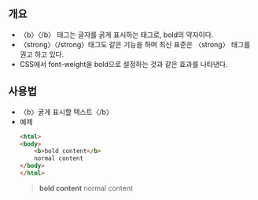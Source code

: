 ## 개요
* 〈b〉〈/b〉 태그는 글자를 굵게 표시하는 태그로, bold의 약자이다.
* 〈strong〉〈/strong〉태그도 같은 기능을 하며 최신 표준은 〈strong〉 태그를 권고 하고 있다.
* CSS에서 font-weight을 bold으로 설정하는 것과 같은 효과를 나타낸다.

## 사용법
* 〈b〉굵게 표시할 텍스트〈/b〉
* 예제
    ```html
    <html>
    <body>
        <b>bold content</b>
        normal content
    </body>
    </html>
    ```
    ><b>bold content</b> normal content
